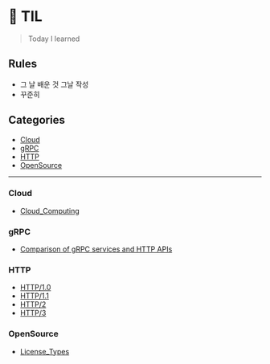 # 📝 TIL

> Today I learned

## Rules

* 그 날 배운 것 그날 작성
* 꾸준히

## Categories
* [Cloud](#cloud) 
* [gRPC](#grpc)
* [HTTP](#http)
* [OpenSource](#opensource)

---

### Cloud
- [Cloud_Computing](Cloud/Cloud_Computing.md)

### gRPC
- [Comparison of gRPC services and HTTP APIs](gRPC/Comparison%20of%20gRPC%20services%20and%20HTTP%20APIs.md)
  
### HTTP
- [HTTP/1.0](HTTP/HTTP1.0.md)
- [HTTP/1.1](HTTP/HTTP1.1.md)
- [HTTP/2](HTTP/HTTP2.md)
- [HTTP/3](HTTP/HTTP3.md)

### OpenSource
- [License_Types](OpenSource/License_Types.md)